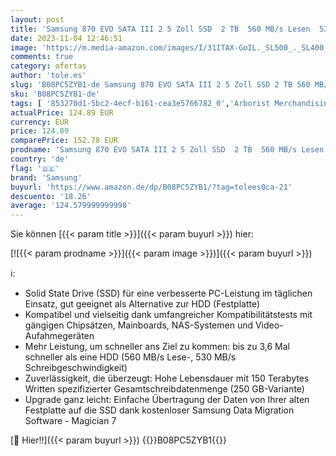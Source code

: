 ```yaml
---
layout: post
title: 'Samsung 870 EVO SATA III 2 5 Zoll SSD  2 TB  560 MB/s Lesen  530 MB/s Schreiben  Interne SSD  Festplatte für schnelle Datenübertragung  MZ-77E2T0B/EU'
date: 2023-11-04 12:46:51
image: 'https://m.media-amazon.com/images/I/31ITAX-GoIL._SL500_._SL400_.jpg'
comments: true
category: ofertas
author: 'tole.es'
slug: 'B08PC5ZYB1-de Samsung 870 EVO SATA III 2 5 Zoll SSD 2 TB 560 MB/s Lesen...'
sku: 'B08PC5ZYB1-de'
tags: [ '853270d1-5bc2-4ecf-b161-cea3e5766782_0','Arborist Merchandising Root','Computer & Zubehör','Computer & Zubehör: Produkte mit Umwelt-Label','Custom Stores','Datenspeicher','Interne SSD','Interne Solid State Drives','Interner Speicher','Komponenten','PC gaming components','PC-Gaming','SSD gaming','Samsung Speicherprodukte','Self Service','Special Features Stores','a4cbee59-f823-40fe-831a-7de64f655f6f_0','a4cbee59-f823-40fe-831a-7de64f655f6f_1301','a4cbee59-f823-40fe-831a-7de64f655f6f_7301','a4cbee59-f823-40fe-831a-7de64f655f6f_9701','samsung','🇩🇪', ]
actualPrice: 124.89 EUR
currency: EUR
price: 124.89
comparePrice: 152.78 EUR
prodname: 'Samsung 870 EVO SATA III 2 5 Zoll SSD  2 TB  560 MB/s Lesen  530 MB/s Schreiben  Interne SSD  Festplatte für schnelle Datenübertragung  MZ-77E2T0B/EU'
country: 'de'
flag: '🇩🇪'
brand: 'Samsung'
buyurl: 'https://www.amazon.de/dp/B08PC5ZYB1/?tag=tolees0ca-21'
descuento: '18.26'
average: '124.579999999998'
---
```


Sie können [{{< param title >}}]({{< param buyurl >}}) hier:

[![{{< param prodname >}}]({{< param image >}})]({{< param buyurl >}})

ℹ️:

- Solid State Drive (SSD) für eine verbesserte PC-Leistung im täglichen Einsatz, gut geeignet als Alternative zur HDD (Festplatte)
- Kompatibel und vielseitig dank umfangreicher Kompatibilitätstests mit gängigen Chipsätzen, Mainboards, NAS-Systemen und Video-Aufahmegeräten
- Mehr Leistung, um schneller ans Ziel zu kommen: bis zu 3,6 Mal schneller als eine HDD (560 MB/s Lese-, 530 MB/s Schreibgeschwindigkeit)
- Zuverlässigkeit, die überzeugt: Hohe Lebensdauer mit 150 Terabytes Written spezifizierter Gesamtschreibdatenmenge (250 GB-Variante)
- Upgrade ganz leicht: Einfache Übertragung der Daten von Ihrer alten Festplatte auf die SSD dank kostenloser Samsung Data Migration Software - Magician 7

[🛒 Hier!!]({{< param buyurl >}})
{{<world>}}B08PC5ZYB1{{</world>}}
